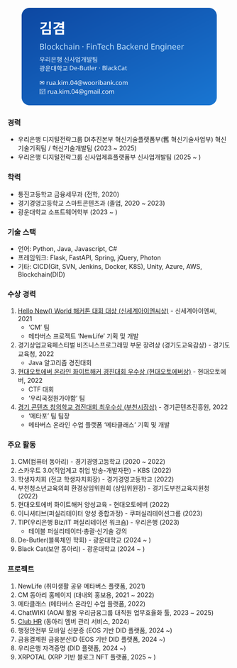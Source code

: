 <p align="center">
  <!-- 필요하면 width 속성으로 크기 조절 -->
  <img src="business-card.svg" width="440" alt="Business Card">
</p>



### 경력
- 우리은행 디지털전략그룹 DI추진본부 혁신기술플랫폼부(舊 혁신기술사업부) 혁신기술기획팀 / 혁신기술개발팀 (2023 ~ 2025)  
- 우리은행 디지털전략그룹 신사업제휴플랫폼부 신사업개발팀 (2025 ~ )

### 학력
- 통진고등학교 금융세무과 (전학, 2020)
- 경기경영고등학교 스마트콘텐츠과 (졸업, 2020 ~ 2023)
- 광운대학교 소프트웨어학부 (2023 ~ )

### 기술 스택
- 언어: Python, Java, Javascript, C#
- 프레임워크: Flask, FastAPI, Spring, jQuery, Photon
- 기타: CICD(Git, SVN, Jenkins, Docker, K8S), Unity, Azure, AWS, Blockchain(DID)

### 수상 경력
1. [Hello New() World 해커톤 대회 대상 (신세계아이엔씨상)](http://hellonewworld.co.kr/bbs/board.php?bo_table=31&wr_id=8) - 신세계아이엔씨, 2021  
   - ‘CM’ 팀  
   - 메타버스 프로젝트 ‘NewLife’ 기획 및 개발
2. 경기상업교육페스티벌 비즈니스프로그래밍 부문 장려상 (경기도교육감상) - 경기도교육청, 2022  
   - Java 알고리즘 경진대회
3. [현대오토에버 온라인 화이트해커 경진대회 우수상 (현대오토에버상)](https://gm-h.goebc.kr/gm-h/na/ntt/selectNttInfo.do?mi=6609&bbsId=3638&nttSn=311491) - 현대오토에버, 2022  
   - CTF 대회  
   - ‘우리국정원가야함’ 팀
4. [경기 콘텐츠 창의학교 경진대회 최우수상 (부천시장상)](https://gm-h.goebc.kr/gm-h/na/ntt/selectNttInfo.do?mi=6609&bbsId=3638&nttSn=311490) - 경기콘텐츠진흥원, 2022  
   - ‘메타포’ 팀 팀장  
   - 메타버스 온라인 수업 플랫폼 ‘메타클래스’ 기획 및 개발

### 주요 활동
1. CM(컴퓨터 동아리) - 경기경영고등학교 (2020 ~ 2022)
2. 스카우트 3.0(직업계고 취업 방송-개발자편) - KBS (2022)
3. 학생자치회 (전교 학생자치회장) - 경기경영고등학교 (2022)
4. 부천청소년교육의회 환경상임위원회 (상임위원장) - 경기도부천교육지원청 (2022)
5. 현대오토에버 화이트해커 양성교육 - 현대오토에버 (2022)
6. 이니셔티브(퍼실리테이터 양성 종합과정) - 쿠퍼실리테이션그룹 (2023)
7. TIP(우리은행 Biz/IT 퍼실리테이션 워크숍) - 우리은행 (2023)  
   - 테이블 퍼실리테이터·총괄·신기술 강의
8. De-Butler(블록체인 학회) - 광운대학교 (2024 ~ )
9. Black Cat(보안 동아리) - 광운대학교 (2024 ~ )

### 프로젝트
1. NewLife (취미생활 공유 메타버스 플랫폼, 2021)
2. CM 동아리 홈페이지 (대내외 홍보용, 2021 ~ 2022)
3. 메타클래스 (메타버스 온라인 수업 플랫폼, 2022)
4. ChatWIKI (AOAI 활용 우리금융그룹 대직원 업무효율화 툴, 2023 ~ 2025)
5. [Club HR](https://club-hr-hnhzegg8bjb8affx.koreacentral-01.azurewebsites.net) (동아리 멤버 관리 서비스, 2024)
6. 행정안전부 모바일 신분증 (EOS 기반 DID 플랫폼, 2024 ~)
7. 금융결제원 금융분산ID (EOS 기반 DID 플랫폼, 2024 ~)
8. 우리은행 자격증명 (DID 플랫폼, 2024 ~)
9. XRPOTAL (XRP 기반 블로그 NFT 플랫폼, 2025 ~ )

